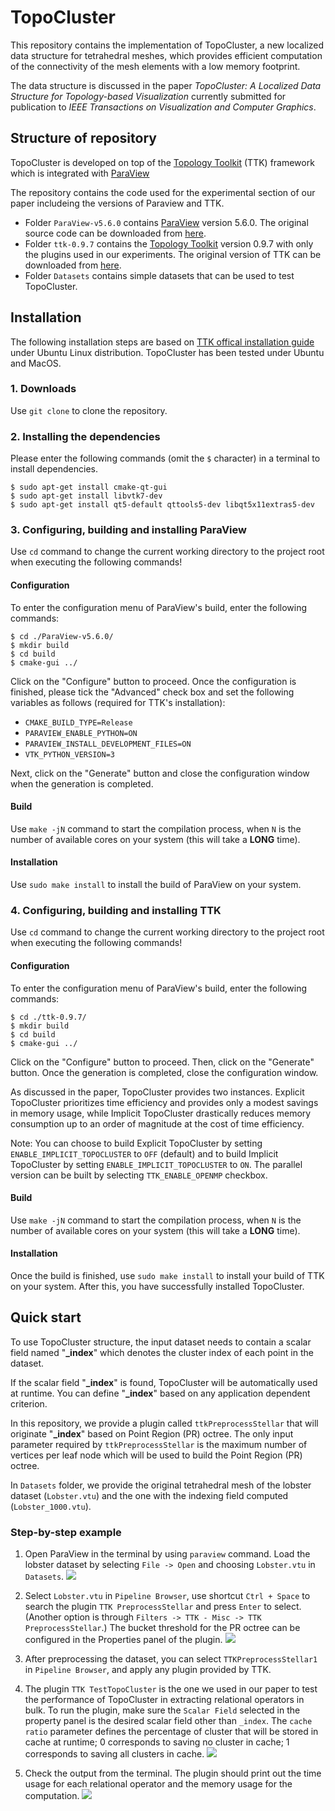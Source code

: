 # TopoCluster

This repository contains the implementation of TopoCluster, a new localized data structure for tetrahedral meshes, which provides efficient computation of the connectivity of the mesh elements with a low memory footprint. 

The data structure is discussed in the paper *TopoCluster: A Localized Data Structure for Topology-based Visualization* currently submitted for publication to *IEEE Transactions on Visualization and Computer Graphics*.

## Structure of repository

TopoCluster is developed on top of the [Topology Toolkit](https://topology-tool-kit.github.io/index.html) (TTK) framework which is integrated with [ParaView](https://www.paraview.org/) 

The repository contains the code used for the experimental section of our paper includeing the versions of Paraview and TTK.

- Folder `ParaView-v5.6.0` contains [ParaView](https://www.paraview.org/) version 5.6.0. The original source code can be downloaded from [here](https://www.paraview.org/download/).
- Folder `ttk-0.9.7` contains the [Topology Toolkit](https://topology-tool-kit.github.io/index.html) version 0.9.7 with only the plugins used in our experiments. The original version of TTK can be downloaded from [here](https://topology-tool-kit.github.io/downloads.html).
- Folder `Datasets` contains simple datasets that can be used to test TopoCluster.


## Installation

The following installation steps are based on [TTK offical installation guide](https://topology-tool-kit.github.io/installation-0.9.7.html) under Ubuntu Linux distribution. TopoCluster has been tested under Ubuntu and MacOS.


### 1. Downloads
Use `git clone` to clone the repository.

### 2. Installing the dependencies
Please enter the following commands (omit the `$` character) in a terminal to install dependencies.

```
$ sudo apt-get install cmake-qt-gui
$ sudo apt-get install libvtk7-dev
$ sudo apt-get install qt5-default qttools5-dev libqt5x11extras5-dev
```
### 3. Configuring, building and installing ParaView
Use `cd` command to change the current working directory to the project root when executing the following commands! 

#### Configuration 
To enter the configuration menu of ParaView's build, enter the following commands:

```
$ cd ./ParaView-v5.6.0/
$ mkdir build
$ cd build
$ cmake-gui ../
```

Click on the "Configure" button to proceed. Once the configuration is finished, please tick the "Advanced" check box and set the following variables as follows (required for TTK's installation):
- `CMAKE_BUILD_TYPE=Release`
- `PARAVIEW_ENABLE_PYTHON=ON`
- `PARAVIEW_INSTALL_DEVELOPMENT_FILES=ON`
- `VTK_PYTHON_VERSION=3`

Next, click on the "Generate" button and close the configuration window when the generation is completed.

#### Build 
Use `make -jN` command to start the compilation process, when `N` is the number of available cores on your system (this will take a **LONG** time).

#### Installation
Use `sudo make install` to install the build of ParaView on your system. 

### 4. Configuring, building and installing TTK
Use `cd` command to change the current working directory to the project root when executing the following commands! 

#### Configuration
To enter the configuration menu of ParaView's build, enter the following commands:

```
$ cd ./ttk-0.9.7/
$ mkdir build
$ cd build
$ cmake-gui ../
```

Click on the "Configure" button to proceed. Then, click on the "Generate" button. Once the generation is completed, close the configuration window.

As discussed in the paper, TopoCluster provides two instances. Explicit TopoCluster prioritizes time efficiency and provides only a modest savings in memory usage, while Implicit TopoCluster drastically reduces memory consumption up to an order of magnitude at the cost of time efficiency. 

Note: You can choose to build Explicit TopoCluster by setting `ENABLE_IMPLICIT_TOPOCLUSTER` to `OFF` (default) and to build Implicit TopoCluster by setting `ENABLE_IMPLICIT_TOPOCLUSTER` to `ON`. The parallel version can be built by selecting `TTK_ENABLE_OPENMP` checkbox.

#### Build 
Use `make -jN` command to start the compilation process, when `N` is the number of available cores on your system (this will take a **LONG** time).

#### Installation
Once the build is finished, use `sudo make install` to install your build of TTK on your system. After this, you have successfully installed TopoCluster.



## Quick start

To use TopoCluster structure, the input dataset needs to contain a scalar field named "**_index**" which denotes the cluster index of each point in the dataset. 

If the scalar field "**_index**" is found, TopoCluster will be automatically used at runtime.  You can define "**_index**" based on any application dependent criterion. 

In this repository, we provide a plugin called `ttkPreprocessStellar` that will originate "**_index**" based on Point Region (PR) octree. The only input parameter required by `ttkPreprocessStellar` is the maximum number of vertices per leaf node which will be used to build the Point Region (PR) octree.

In `Datasets` folder, we provide the original tetrahedral mesh of the lobster dataset (`Lobster.vtu`) and the one with the indexing field computed (`Lobster_1000.vtu`).

### Step-by-step example

1. Open ParaView in the terminal by using `paraview` command. Load the lobster dataset by selecting `File -> Open` and choosing `Lobster.vtu` in `Datasets`.
![](Figures/step_1.png)

2. Select `Lobster.vtu` in `Pipeline Browser`, use shortcut `Ctrl + Space` to search the plugin `TTK PreprocessStellar` and press `Enter` to select. (Another option is through `Filters -> TTK - Misc -> TTK PreprocessStellar`.) The bucket threshold for the PR octree can be configured in the Properties panel of the plugin.
![](Figures/step_2.png)

3. After preprocessing the dataset, you can select `TTKPreprocessStellar1` in `Pipeline Browser`, and apply any plugin provided by TTK. 
   
4. The plugin `TTK TestTopoCluster` is the one we used in our paper to test the performance of TopoCluster in extracting relational operators in bulk. To run the plugin, make sure the `Scalar Field` selected in the property panel is the desired scalar field other than `_index`. The `cache ratio` parameter defines the percentage of cluster that will be stored in cache at runtime; 0 corresponds to saving no cluster in cache; 1 corresponds to saving all clusters in cache.
![](Figures/step_3.png)

1. Check the output from the terminal. The plugin should print out the time usage for each relational operator and the memory usage for the computation.
![](Figures/step_4.png)
